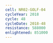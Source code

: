 ```yaml
---
cell: NR02-GOLF-04
cycleYear: 2018
cycle: 48
cycleDate: 2018-48
resistance: 588000
enlightened: 851000 
---
```

      